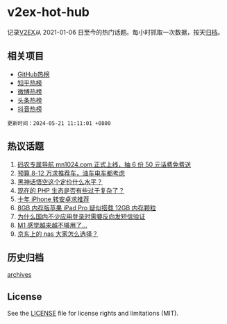# v2ex-hot-hub

 记录[V2EX](https://www.v2ex.com/)从 2021-01-06 日至今的热门话题。每小时抓取一次数据，按天[归档](archives)。
 
 ## 相关项目

- [GitHub热榜](https://github.com/lonnyzhang423/github-hot-hub)
- [知乎热榜](https://github.com/lonnyzhang423/zhihu-hot-hub)
- [微博热榜](https://github.com/lonnyzhang423/weibo-hot-hub)
- [头条热榜](https://github.com/lonnyzhang423/toutiao-hot-hub)
- [抖音热榜](https://github.com/lonnyzhang423/douyin-hot-hub)


 `更新时间：2024-05-21 11:11:01 +0800`

## 热议话题

1. [码农专属导航 mn1024.com 正式上线，抽 6 份 50 元话费免费送](https://www.v2ex.com/t/1042387)
1. [预算 8-12 万求推荐车，油车电车都考虑](https://www.v2ex.com/t/1042230)
1. [黑神话悟空这个定价什么水平？](https://www.v2ex.com/t/1042281)
1. [现在的 PHP 生态是否有些过于复杂了？](https://www.v2ex.com/t/1042291)
1. [十年 iPhone 转安卓求推荐](https://www.v2ex.com/t/1042381)
1. [8GB 内存版苹果 iPad Pro 疑似搭载 12GB 内存颗粒](https://www.v2ex.com/t/1042242)
1. [为什么国内不少应用登录时需要反向发短信验证](https://www.v2ex.com/t/1042395)
1. [M1 感觉越来越不够用了...](https://www.v2ex.com/t/1042407)
1. [京东上的 nas 大家怎么选择？](https://www.v2ex.com/t/1042458)

## 历史归档

[archives](archives)

## License

See the [LICENSE](LICENSE) file for license rights and limitations (MIT).
